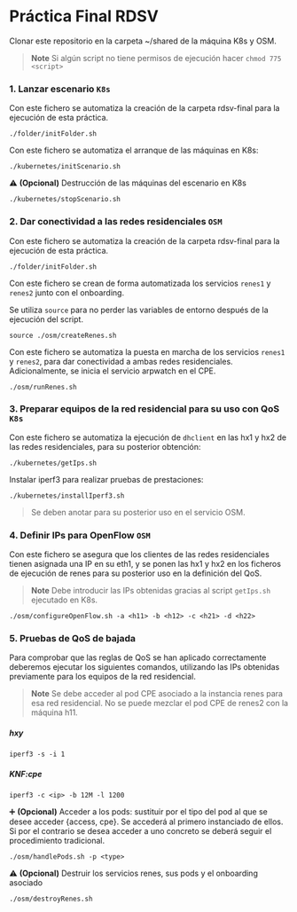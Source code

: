 # Práctica Final RDSV

Clonar este repositorio en la carpeta ~/shared de la máquina K8s y OSM.

>__Note__ Si algún script no tiene permisos de ejecución hacer `chmod 775 <script>`



### 1. Lanzar escenario ``` K8s ```

Con este fichero se automatiza la creación de la carpeta rdsv-final para la ejecución de esta práctica.

```
./folder/initFolder.sh
```

Con este fichero se automatiza el arranque de las máquinas en K8s:

```
./kubernetes/initScenario.sh
```

:warning: **(Opcional)** Destrucción de las máquinas del escenario en K8s

```
./kubernetes/stopScenario.sh
```

### 2. Dar conectividad a las redes residenciales ``` OSM ```

Con este fichero se automatiza la creación de la carpeta rdsv-final para la ejecución de esta práctica.

```
./folder/initFolder.sh
```

Con este fichero se crean de forma automatizada los servicios `renes1` y `renes2` junto con el onboarding.

Se utiliza `source` para no perder las variables de entorno después de la ejecución del script.

```
source ./osm/createRenes.sh
```

Con este fichero se automatiza la puesta en marcha de los servicios `renes1` y `renes2`, para dar conectividad a ambas redes residenciales. Adicionalmente, se inicia el servicio arpwatch en el CPE.

```
./osm/runRenes.sh
```

### 3. Preparar equipos de la red residencial para su uso con QoS ``` K8s ```

Con este fichero se automatiza la ejecución de `dhclient` en las hx1 y hx2 de las redes residenciales, para su posterior obtención:

```
./kubernetes/getIps.sh
```

Instalar iperf3 para realizar pruebas de prestaciones:

```
./kubernetes/installIperf3.sh
```

> Se deben anotar para su posterior uso en el servicio OSM.

### 4. Definir IPs para OpenFlow ``` OSM ```

Con este fichero se asegura que los clientes de las redes residenciales tienen asignada una IP en su eth1, y se ponen las hx1 y hx2 en los ficheros de ejecución de renes para su posterior uso en la definición del QoS.

>__Note__ Debe introducir las IPs obtenidas gracias al script `getIps.sh` ejecutado en K8s.

```
./osm/configureOpenFlow.sh -a <h11> -b <h12> -c <h21> -d <h22>
```

### 5. Pruebas de QoS de bajada

Para comprobar que las reglas de QoS se han aplicado correctamente deberemos ejecutar los siguientes comandos, utilizando las IPs obtenidas previamente para los equipos de la red residencial.

>__Note__ Se debe acceder al pod CPE asociado a la instancia renes para esa red residencial. No se puede mezclar el pod CPE de renes2 con la máquina h11.

##### hxy

```
iperf3 -s -i 1
```

##### KNF:cpe

```
iperf3 -c <ip> -b 12M -l 1200
```

:heavy_plus_sign: **(Opcional)** Acceder a los pods: sustituir <type> por el tipo del pod al que se desee acceder {access, cpe}. Se accederá al primero instanciado de ellos. Si por el contrario se desea acceder a uno concreto se deberá seguir el procedimiento tradicional.

```
./osm/handlePods.sh -p <type>
```

:warning: **(Opcional)** Destruir los servicios renes, sus pods y el onboarding asociado

```
./osm/destroyRenes.sh
```
